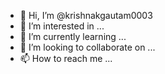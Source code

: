 - 👋 Hi, I’m @krishnakgautam0003
- 👀 I’m interested in ...
- 🌱 I’m currently learning ...
- 💞️ I’m looking to collaborate on ...
- 📫 How to reach me ...

<!---
krishnakgautam0003/krishnakgautam0003 is a ✨ special ✨ repository because its `README.md` (this file) appears on your GitHub profile.
You can click the Preview link to take a look at your changes.
--->
